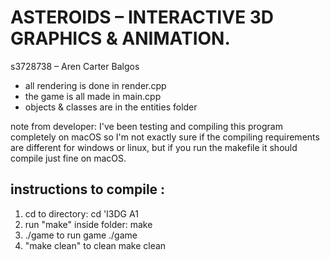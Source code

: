# ASTEROIDS – INTERACTIVE 3D GRAPHICS & ANIMATION.
s3728738 – Aren Carter Balgos


- all rendering is done in render.cpp
- the game is all made in main.cpp
- objects & classes are in the entities folder

note from developer: I've been testing and compiling this program completely on macOS so I'm not exactly sure if the compiling requirements are different for windows or linux, but if you run the makefile it should compile just fine on macOS.

## instructions to compile :
1. cd to directory:
     cd 'I3DG A1
2. run "make" inside folder:
     make
3. ./game to run game
     ./game
4. "make clean" to clean
     make clean